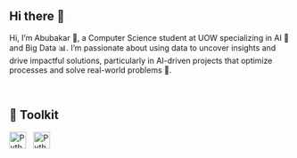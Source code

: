 ## Hi there 👋

Hi, I’m Abubakar 👋, a Computer Science student at UOW specializing in AI 🤖 and Big Data 📊. I’m passionate about using data to uncover insights and drive impactful solutions, particularly in AI-driven projects that optimize processes and solve real-world problems 🚀.

<br/>


## 🚀 Toolkit

<img align="left" alt="Python" width="30px" style="padding-right:10px;" src="https://cdn.jsdelivr.net/gh/devicons/devicon/icons/python/python-plain.svg" />
<img align="left" alt="Python" width="30px" style="padding-right:10px;" src="https://cdn.jsdelivr.net/gh/devicons/devicon@latest/icons/javascript/javascript-original.svg" />


